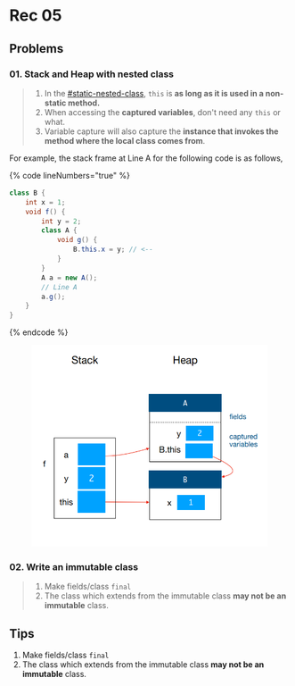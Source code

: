 # Rec 05

## Problems

### 01. Stack and Heap with nested class

> 1. In the [#static-nested-class](../lecture/lec-07-immutability-and-nested-classes.md#static-nested-class "mention"), `this` is **as long as it is used in a non-static method.**
> 2. When accessing the **captured variables**, don't need any `this` or what.
> 3. Variable capture will also capture the **instance that invokes the method where the local class comes from**.

For example, the stack frame at Line A for the following code is as follows,

{% code lineNumbers="true" %}
```java
class B {
    int x = 1;
    void f() {
        int y = 2;
        class A {
            void g() {
                B.this.x = y; // <--
            }
        }
        A a = new A();
        // Line A
        a.g();
    }
}
```
{% endcode %}

<figure><img src="../../.gitbook/assets/rec05-1-c.png" alt="" width="548"><figcaption></figcaption></figure>

### 02. Write an immutable class

> 1. Make fields/class `final`
> 2. The class which extends from the immutable class **may not be an immutable** class.

## Tips

1. Make fields/class `final`
2. The class which extends from the immutable class **may not be an immutable** class.
